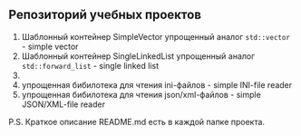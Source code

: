 ## Репозиторий учебных проектов
1. Шаблонный контейнер SimpleVector упрощенный аналог `std::vector` - simple vector
2. Шаблонный контейнер SingleLinkedList упрощенный аналог `std::forward_list` - single linked list
3. 
4. упрощенная бибилотека для чтения ini-файлов - simple INI-file reader
5. упрощенная бибилотека для чтения json/xml-файлов - simple JSON/XML-file reader
   
P.S. Краткое описание README.md есть в каждой папке проекта.
